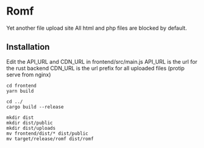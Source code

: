 # Romf
Yet another file upload site
All html and php files are blocked by default.

## Installation
Edit the API_URL and CDN_URL in frontend/src/main.js
API_URL is the url for the rust backend
CDN_URL is the url prefix for all uploaded files (protip serve from nginx)

```
cd frontend
yarn build

cd ../
cargo build --release

mkdir dist
mkdir dist/public
mkdir dist/uploads
mv frontend/dist/* dist/public
mv target/release/romf dist/romf
```